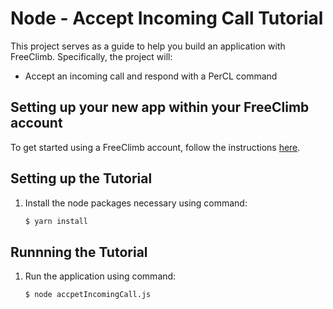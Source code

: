 # Node - Accept Incoming Call Tutorial

This project serves as a guide to help you build an application with FreeClimb. Specifically, the project will:

- Accept an incoming call and respond with a PerCL command   

## Setting up your new app within your FreeClimb account

To get started using a FreeClimb account, follow the instructions [here](https://docs.freeclimb.com/docs/getting-started-with-freeclimb).

## Setting up the Tutorial

1. Install the node packages necessary using command:

   ```bash
   $ yarn install
   ```

## Runnning the Tutorial

1. Run the application using command:

   ```bash
   $ node accpetIncomingCall.js
   ```

